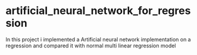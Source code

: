 # artificial_neural_network_for_regression
In this project i implemented a Artificial neural network implementation on a regression and compared it with normal multi linear regression model
